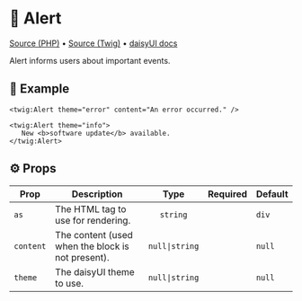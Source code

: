 # 🧩 Alert
[Source (PHP)](/src/Twig/Components/Alert.php) • [Source (Twig)](/templates/components/Alert.html.twig) • [daisyUI docs](https://daisyui.com/components/alert/)

Alert informs users about important events.

## 🚀 Example

```twig
<twig:Alert theme="error" content="An error occurred." />
```

```twig
<twig:Alert theme="info">
   New <b>software update</b> available.
</twig:Alert>
```

## ⚙️ Props

| Prop     | Description | Type        | Required   | Default |
| -------- | ----------- | :---------: | :--------: | ------- |
| `as` | The HTML tag to use for rendering. | `string` |  | `div` |
| `content` | The content (used when the block is not present). | `null\|string` |  | `null` |
| `theme` | The daisyUI theme to use. | `null\|string` |  | `null` |
